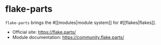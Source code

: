 
# flake-parts

`flake-parts` brings the #[[modules|module system]] for #[[flakes|flakes]]. 

- Official site: https://flake.parts/ 
- Module documentation: https://community.flake.parts/
